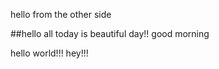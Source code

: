 hello from the other side

##hello all
today is beautiful day!!
good morning

hello world!!!
hey!!!

